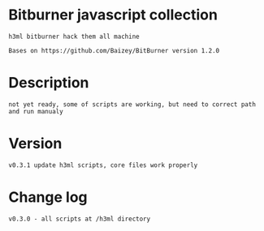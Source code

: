 # Bitburner javascript collection

    h3ml bitburner hack them all machine

    Bases on https://github.com/Baizey/BitBurner version 1.2.0

# Description

    not yet ready, some of scripts are working, but need to correct path and run manualy

# Version 

    v0.3.1 update h3ml scripts, core files work properly

# Change log 

    v0.3.0 - all scripts at /h3ml directory



